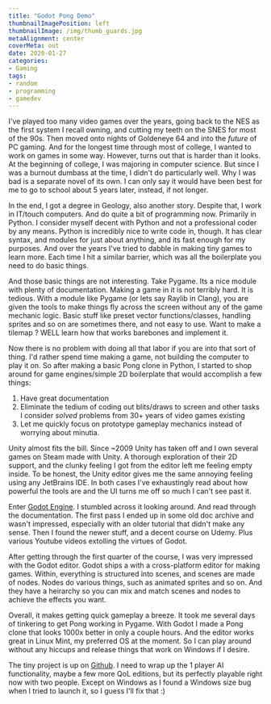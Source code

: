 ```yaml
---
title: "Godot Pong Demo"
thumbnailImagePosition: left
thumbnailImage: /img/thumb_guards.jpg
metaAlignment: center
coverMeta: out
date: 2020-01-27
categories:
- Gaming
tags:
- random
- programming
- gamedev
---
```


I've played too many video games over the years, going back to the NES as the first system I recall owning, and cutting my teeth on the SNES for most of the 90s. Then moved onto nights of Goldeneye 64 and into the *future* of PC gaming.  And for the longest time through most of college, I wanted to work on games in some way. However, turns out that is harder than it looks.  At the beginning of college, I was majoring in computer science.  But since I was a burnout dumbass at the time, I didn't do particularly well.  Why I was bad is a separate novel of its own. I can only say it would have been best for me to go to school about 5 years later, instead, if not longer.  

In the end, I got a degree in Geology, also another story.  Despite that, I work in IT/touch computers. And do quite a bit of programming now. Primarily in Python.  I consider myself decent with Python and not a professional coder by any means.  Python is incredibly nice to write code in, though.  It has clear syntax, and modules for just about anything, and its fast enough for my purposes. And over the years I've tried to dabble in making tiny games to learn more.  Each time I hit a similar barrier, which was all the boilerplate you need to do basic things. 

And those basic things are not interesting.  Take Pygame. Its a nice module with plenty of documentation.  Making a game in it is not terribly hard.  It is tedious.  With a module like Pygame (or lets say Raylib in Clang), you are given the tools to make things fly across the screen without any of the game mechanic logic.  Basic stuff like preset vector functions/classes, handling sprites and so on are sometimes there, and not easy to use.  Want to make a tilemap ? WELL learn how that works barebones and implement it. 

Now there is no problem with doing all that labor if you are into that sort of thing. I'd rather spend time making a game, not building the computer to play it on.  So after making a basic Pong clone in Python, I started to shop around for game engines/simple 2D boilerplate that would accomplish a few things:

1. Have great documentation
2. Eliminate the tedium of coding out blits/draws to screen and other tasks I consider *solved* problems from 30+ years of video games existing
3. Let me quickly focus on prototype gameplay mechanics instead of worrying about minutia.

Unity almost fits the bill. Since ~2009 Unity has taken off and I own several games on Steam made with Unity. A thorough exploration of their 2D support, and the clunky feeling I got from the editor left me feeling empty inside. To be honest, the Unity editor gives me the same annoying feeling using any JetBrains IDE.  In both cases I've exhaustingly read about how powerful the tools are and the UI turns me off so much I can't see past it.

Enter [Godot Engine](https://godotengine.org/). I stumbled across it looking around.  And read through the documentation. The first pass I ended up in some old doc archive and wasn't impressed, especially with an older tutorial that didn't make any sense.  Then I found the newer stuff, and a decent course on Udemy. Plus various Youtube videos extolling the virtues of Godot.  

After getting through the first quarter of the course, I was very impressed with the Godot editor.  Godot ships a with a cross-platform editor for making games. Within, everything is structured into scenes, and scenes are made of nodes. Nodes do various things, such as animated sprites and so on.  And they have a heirarchy so you can mix and match scenes and nodes to achieve the effects you want.  

Overall, it makes getting quick gameplay a breeze.  It took me several days of tinkering to get Pong working in Pygame.  With Godot I made a Pong clone that looks 1000x better in only a couple hours. And the editor works great in Linux Mint, my preferred OS at the moment. So I can play around without any hiccups and release things that work on Windows if I desire.

The tiny project is up on [Github](https://github.com/martysohio/godot_pong). I need to wrap up the 1 player AI functionality, maybe a few more QoL editions, but its perfectly playable right now with two people.  Except on Windows as I found a Windows size bug when I tried to launch it, so I guess I'll fix that :)